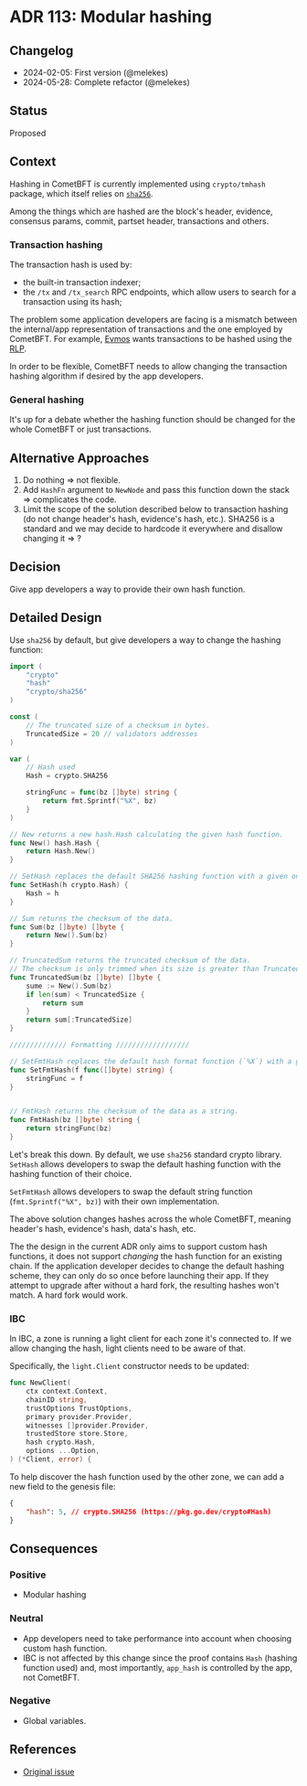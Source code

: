 # ADR 113: Modular hashing

## Changelog

- 2024-02-05: First version (@melekes)
- 2024-05-28: Complete refactor (@melekes)

## Status

Proposed

## Context

Hashing in CometBFT is currently implemented using `crypto/tmhash`
package, which itself relies on [`sha256`](https://pkg.go.dev/crypto/sha256).

Among the things which are hashed are the block's header, evidence, consensus
params, commit, partset header, transactions and others.

### Transaction hashing

The transaction hash is used by:

- the built-in transaction indexer;
- the `/tx` and `/tx_search` RPC endpoints, which allow users
to search for a transaction using its hash;

The problem some application developers are facing is a mismatch between the
internal/app representation of transactions and the one employed by CometBFT. For
example, [Evmos](https://evmos.org/) wants transactions to be hashed using
the [RLP][rlp].

In order to be flexible, CometBFT needs to allow changing the transaction
hashing algorithm if desired by the app developers.

### General hashing

It's up for a debate whether the hashing function should be changed for the
whole CometBFT or just transactions.

## Alternative Approaches

1. Do nothing => not flexible.
2. Add `HashFn` argument to `NewNode` and pass this function down the stack =>
   complicates the code.
3. Limit the scope of the solution described below to transaction hashing (do
   not change header's hash, evidence's hash, etc.). SHA256 is a standard and
   we may decide to hardcode it everywhere and disallow changing it => ?

## Decision

Give app developers a way to provide their own hash function.

## Detailed Design

Use `sha256` by default, but give developers a way to change the hashing function:

```go
import (
	"crypto"
	"hash"
	"crypto/sha256"
)

const (
	// The truncated size of a checksum in bytes.
	TruncatedSize = 20 // validators addresses
)

var (
    // Hash used
    Hash = crypto.SHA256

	stringFunc = func(bz []byte) string {
		return fmt.Sprintf("%X", bz)
	}
)

// New returns a new hash.Hash calculating the given hash function.
func New() hash.Hash {
	return Hash.New()
}

// SetHash replaces the default SHA256 hashing function with a given one.
func SetHash(h crypto.Hash) {
	Hash = h
}

// Sum returns the checksum of the data.
func Sum(bz []byte) []byte {
	return New().Sum(bz)
}

// TruncatedSum returns the truncated checksum of the data.
// The checksum is only trimmed when its size is greater than TruncatedSize.
func TruncatedSum(bz []byte) []byte {
    sume := New().Sum(bz)
    if len(sum) < TruncatedSize {
        return sum
    }
	return sum[:TruncatedSize]
}

////////////// Formatting //////////////////

// SetFmtHash replaces the default hash format function (`%X`) with a given one.
func SetFmtHash(f func([]byte) string) {
	stringFunc = f
}


// FmtHash returns the checksum of the data as a string.
func FmtHash(bz []byte) string {
    return stringFunc(bz)
}
```

Let's break this down. By default, we use `sha256` standard crypto library.
`SetHash` allows developers to swap the default hashing function
with the hashing function of their choice.

`SetFmtHash` allows developers to swap the default string function
(`fmt.Sprintf("%X", bz)`) with their own implementation.

The above solution changes hashes across the whole CometBFT, meaning header's
hash, evidence's hash, data's hash, etc.

The the design in the current ADR only aims to support custom hash functions,
it does not support _changing_ the hash function for an existing chain.
If the application developer decides to change the default hashing scheme, they
can only do so once before launching their app. If they attempt to upgrade
after without a hard fork, the resulting hashes won't match. A hard fork would
work.

### IBC

In IBC, a zone is running a light client for each zone it's connected to. If we
allow changing the hash, light clients need to be aware of that.

Specifically, the `light.Client` constructor needs to be updated:

```go
func NewClient(
	ctx context.Context,
	chainID string,
	trustOptions TrustOptions,
	primary provider.Provider,
	witnesses []provider.Provider,
	trustedStore store.Store,
    hash crypto.Hash,
	options ...Option,
) (*Client, error) {
```

To help discover the hash function used by the other zone, we can add a new
field to the genesis file:

```json
{
    "hash": 5, // crypto.SHA256 (https://pkg.go.dev/crypto#Hash)
}
```

## Consequences

### Positive

- Modular hashing

### Neutral

- App developers need to take performance into account when choosing custom
  hash function.
- IBC is not affected by this change since the proof contains `Hash` (hashing
  function used) and, most importantly, `app_hash` is controlled by the app,
  not CometBFT.

### Negative

- Global variables.

## References

- [Original issue](https://github.com/tendermint/tendermint/issues/6539)

[rlp]: https://ethereum.org/developers/docs/data-structures-and-encoding/rlp
